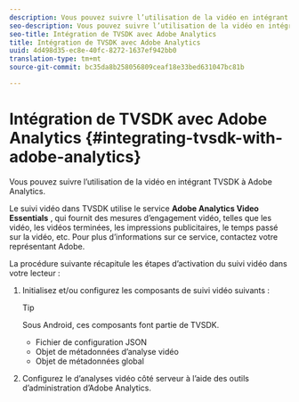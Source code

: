 ```yaml
---
description: Vous pouvez suivre l’utilisation de la vidéo en intégrant TVSDK à Adobe Analytics.
seo-description: Vous pouvez suivre l’utilisation de la vidéo en intégrant TVSDK à Adobe Analytics.
seo-title: Intégration de TVSDK avec Adobe Analytics
title: Intégration de TVSDK avec Adobe Analytics
uuid: 4d498d35-ec8e-40fc-8272-1637ef942bb0
translation-type: tm+mt
source-git-commit: bc35da8b258056809ceaf18e33bed631047bc81b

---
```



# Intégration de TVSDK avec Adobe Analytics {#integrating-tvsdk-with-adobe-analytics}

Vous pouvez suivre l’utilisation de la vidéo en intégrant TVSDK à Adobe Analytics.

Le suivi vidéo dans TVSDK utilise le service **Adobe Analytics Video Essentials** , qui fournit des mesures d’engagement vidéo, telles que les  vidéo, les vidéos terminées, les impressions publicitaires, le temps passé sur la vidéo, etc. Pour plus d’informations sur ce service, contactez votre représentant Adobe.

La procédure suivante récapitule les étapes d’activation du suivi vidéo dans votre lecteur :

1. Initialisez et/ou configurez les composants de suivi vidéo suivants :

   >[!TIP]
   >
   >Sous Android, ces composants font partie de TVSDK.

   * Fichier de configuration JSON
   * Objet de métadonnées d’analyse vidéo
   * Objet de métadonnées global

1. Configurez le d’analyses vidéo côté serveur à l’aide des outils d’administration d’Adobe Analytics.